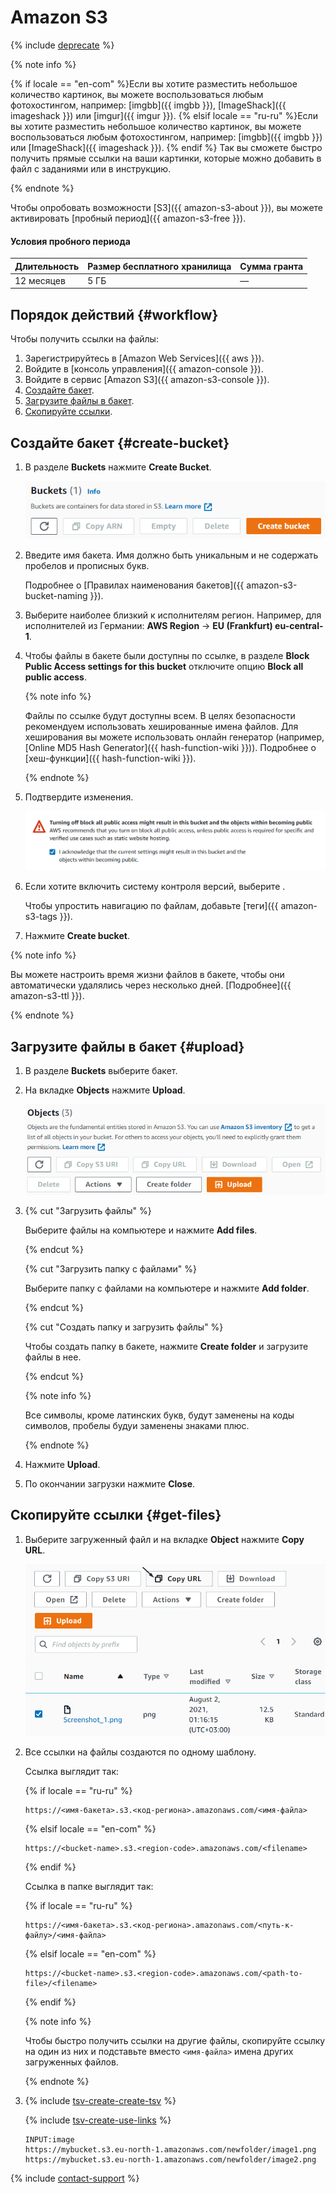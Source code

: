 # Amazon S3

{% include [deprecate](../../_includes/deprecate.md) %}

{% note info %}

{% if locale == "en-com" %}Если вы хотите разместить небольшое количество картинок, вы можете воспользоваться любым фотохостингом, например: [imgbb]({{ imgbb }}), [ImageShack]({{ imageshack }}) или [imgur]({{ imgur }}). {% elsif locale == "ru-ru" %}Если вы хотите разместить небольшое количество картинок, вы можете воспользоваться любым фотохостингом, например: [imgbb]({{ imgbb }}) или [ImageShack]({{ imageshack }}). {% endif %} Так вы сможете быстро получить прямые ссылки на ваши картинки, которые можно добавить в файл с заданиями или в инструкцию.

{% endnote %}

Чтобы опробовать возможности [S3]({{ amazon-s3-about }}), вы можете активировать [пробный период]({{ amazon-s3-free }}).

#### Условия пробного периода

Длительность | Размер бесплатного хранилища | Сумма гранта
----- | ----- | -----
12 месяцев | 5 ГБ | —

## Порядок действий {#workflow}

Чтобы получить ссылки на файлы:

1. Зарегистрируйтесь в [Amazon Web Services]({{ aws }}).
1. Войдите в [консоль управления]({{ amazon-console }}).
1. Войдите в сервис [Amazon S3]({{ amazon-s3-console }}).
1. [Создайте бакет](#create-bucket).
1. [Загрузите файлы в бакет](#upload).
1. [Скопируйте ссылки](#get-files).

## Создайте бакет {#create-bucket}

1. В разделе **Buckets** нажмите **Create Bucket**.

    ![](../_images/tutorials/cloud-storage/amazon/create-bucket.png)

1. Введите имя бакета. Имя должно быть уникальным и не содержать пробелов и прописных букв.

    Подробнее о [Правилах наименования бакетов]({{ amazon-s3-bucket-naming }}).

1. Выберите наиболее близкий к исполнителям регион. Например, для исполнителей из Германии: **AWS Region** → **EU (Frankfurt) eu-central-1**.

1. Чтобы файлы в бакете были доступны по ссылке, в разделе **Block Public Access settings for this bucket** отключите опцию **Block all public access**.

    {% note info %}

    Файлы по ссылке будут доступны всем. В целях безопасности рекомендуем использовать хешированные имена файлов. Для хеширования вы можете использовать онлайн генератор (например, [Online MD5 Hash Generator]({{ hash-function-wiki }})). Подробнее о [хеш-функции]({{ hash-function-wiki }}).

    {% endnote %}

1. Подтвердите изменения.

    ![](../_images/tutorials/cloud-storage/amazon/accept-privacy.png)

1. Если хотите включить систему контроля версий, выберите .

    Чтобы упростить навигацию по файлам, добавьте [теги]({{ amazon-s3-tags }}).

1. Нажмите **Create bucket**.

{% note info %}

Вы можете настроить время жизни файлов в бакете, чтобы они автоматически удалялись через несколько дней. [Подробнее]({{ amazon-s3-ttl }}).

{% endnote %}

## Загрузите файлы в бакет {#upload}

1. В разделе **Buckets** выберите бакет.

1. На вкладке **Objects** нажмите **Upload**.

    ![](../_images/tutorials/cloud-storage/amazon/upload.png)

1. {% cut "Загрузить файлы" %}

    Выберите файлы на компьютере и нажмите **Add files**.

    {% endcut %}

    {% cut "Загрузить папку с файлами" %}

    Выберите папку с файлами на компьютере и нажмите **Add folder**.

    {% endcut %}

    {% cut "Создать папку и загрузить файлы" %}

    Чтобы создать папку в бакете, нажмите **Create folder** и загрузите файлы в нее.

    {% endcut %}

    {% note info %}

    Все символы, кроме латинских букв, будут заменены на коды символов, пробелы будуи заменены знаками плюс.

    {% endnote %}

1. Нажмите **Upload**.

1. По окончании загрузки нажмите **Close**.

## Скопируйте ссылки {#get-files}

1. Выберите загруженный файл и на вкладке **Object** нажмите **Copy URL**.

    ![](../_images/tutorials/cloud-storage/amazon/overview.png)

1. Все ссылки на файлы создаются по одному шаблону.

    Ссылка выглядит так:

    {% if locale == "ru-ru" %}

    ```plaintext
    https://<имя-бакета>.s3.<код-региона>.amazonaws.com/<имя-файла>
    ```

    {% elsif locale == "en-com" %}

    ```plaintext
    https://<bucket-name>.s3.<region-code>.amazonaws.com/<filename>
    ```

    {% endif %}

    Ссылка в папке выглядит так:

    {% if locale == "ru-ru" %}

    ```plaintext
    https://<имя-бакета>.s3.<код-региона>.amazonaws.com/<путь-к-файлу>/<имя-файла>
    ```

    {% elsif locale == "en-com" %}

    ```plaintext
    https://<bucket-name>.s3.<region-code>.amazonaws.com/<path-to-file>/<filename>
    ```

    {% endif %}

    {% note info %}

    Чтобы быстро получить ссылки на другие файлы, скопируйте ссылку на один из них и подставьте вместо `<имя-файла>` имена других загруженных файлов.

    {% endnote %}

1. {% include [tsv-create-create-tsv](../_includes/concepts/cloud-storage/id-tsv-create/create-tsv.md) %}

    {% include [tsv-create-use-links](../_includes/concepts/cloud-storage/id-tsv-create/use-links.md) %}

    ```plaintext
    INPUT:image
    https://mybucket.s3.eu-north-1.amazonaws.com/newfolder/image1.png
    https://mybucket.s3.eu-north-1.amazonaws.com/newfolder/image2.png
    ```

{% include [contact-support](../_includes/contact-support-new.md) %}